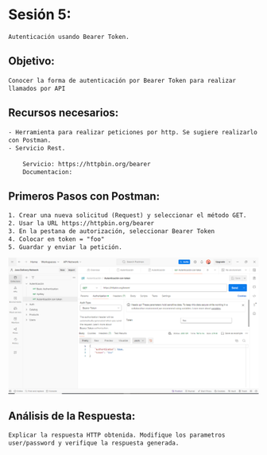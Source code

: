 # Sesión 5: 
    Autenticación usando Bearer Token. 


## Objetivo:
    Conocer la forma de autenticación por Bearer Token para realizar llamados por API


## Recursos necesarios:

    - Herramienta para realizar peticiones por http. Se sugiere realizarlo con Postman. 
    - Servicio Rest. 

        Servicio: https://httpbin.org/bearer
        Documentacion: 


## Primeros Pasos con Postman:
    
    1. Crear una nueva solicitud (Request) y seleccionar el método GET.
    2. Usar la URL https://httpbin.org/bearer
    3. En la pestana de autorización, seleccionar Bearer Token
    4. Colocar en token = "foo" 
    5. Guardar y enviar la petición. 

  ![alt text](image_3.png)

    

## Análisis de la Respuesta:

    Explicar la respuesta HTTP obtenida. Modifique los parametros user/password y verifique la respuesta generada. 
    
